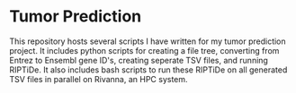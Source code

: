 # Tumor Prediction
This repository hosts several scripts I have written for my tumor prediction project. It includes python scripts for creating a file tree, converting from Entrez to Ensembl gene ID's, creating seperate TSV files, and running RIPTiDe. It also includes bash scripts to run these RIPTiDe on all generated TSV files in parallel on Rivanna, an HPC system.
